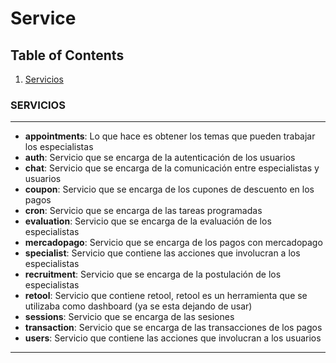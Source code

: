 # Service

## Table of Contents

1. [Servicios](#servicios)


### SERVICIOS

---

-   **appointments**: Lo que hace es obtener los temas que pueden trabajar los especialistas
-   **auth**: Servicio que se encarga de la autenticación de los usuarios
-   **chat**: Servicio que se encarga de la comunicación entre especialistas y usuarios
-   **coupon**: Servicio que se encarga de los cupones de descuento en los pagos
-   **cron**: Servicio que se encarga de las tareas programadas
-   **evaluation**: Servicio que se encarga de la evaluación de los especialistas
-   **mercadopago**: Servicio que se encarga de los pagos con mercadopago
-   **specialist**: Servicio que contiene las acciones que involucran a los especialistas
-   **recruitment**: Servicio que se encarga de la postulación de los especialistas
-   **retool**: Servicio que contiene retool, retool es un herramienta que se utilizaba como dashboard (ya se esta dejando de usar)
-   **sessions**: Servicio que se encarga de las sesiones
-   **transaction**: Servicio que se encarga de las transacciones de los pagos
-   **users**: Servicio que contiene las acciones que involucran a los usuarios

---
